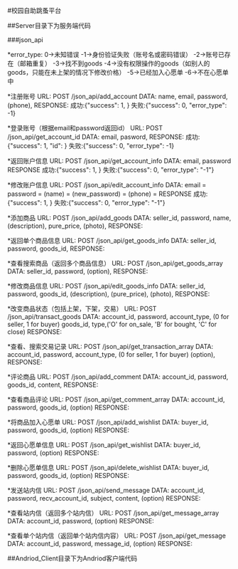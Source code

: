 #校园自助跳蚤平台

##Server目录下为服务端代码

###json_api

*error_type:
0->未知错误
-1->身份验证失败（账号名或密码错误） 
-2->账号已存在（邮箱重复）
-3->找不到goods
-4->没有权限操作的goods（如别人的goods，只能在未上架的情况下修改价格）
-5->已经加入心愿单
-6->不在心愿单中

*注册账号
URL: POST /json_api/add_account
DATA:
    name,
    email, 
    password, 
    (phone), 
RESPONSE:
    成功:{"success": 1, }
    失败:{"success": 0, "error_type": -1}

*登录账号（根据email和password返回id）
URL: POST /json_api/get_account_id
DATA:
    email,
    pasword,
RESPONSE:
    成功:{"success": 1, "id": }
    失败:{"success": 0, "error_type": -1}

*返回账户信息
URL: POST /json_api/get_account_info
DATA:
    email,
    password
RESPONSE
    成功:{"success": 1, }
    失败:{"success": 0, "error_type": "-1"}

*修改账户信息
URL: POST /json_api/edit_account_info
DATA:
    email = 
    password = 
    (name) = 
    (new_password) = 
    (phone) = 
RESPONSE
    成功:{"success": 1, }
    失败:{"success": 0, "error_type": "-1"}

*添加商品
URL: POST /json_api/add_goods
DATA:
    seller_id,
    password,
    name,
    (description),
    pure_price,
    (photo),
RESPONSE:

*返回单个商品信息
URL: POST /json_api/get_goods_info
DATA:
    seller_id,
    password,
    goods_id,
RESPONSE:

*查看搜索商品（返回多个商品信息）
URL: POST /json_api/get_goods_array
DATA:
    seller_id,
    password,
    (option),
RESPONSE:

*修改商品信息
URL: POST /json_api/edit_goods_info
DATA:
    seller_id,
    password,
    goods_id,
    (description),
    (pure_price),
    (photo),
RESPONSE:

*改变商品状态（包括上架，下架，交易）
URL: POST /json_api/transact_goods
DATA:
    account_id,
    password,
    account_type, (0 for seller, 1 for buyer)
    goods_id,
    type,('O' for on_sale, 'B' for bought, 'C' for close)
RESPONSE:

*查看、搜索交易记录
URL: POST /json_api/get_transaction_array
DATA:
    account_id,
    password,
    account_type, (0 for seller, 1 for buyer)
    (option),
RESPONSE:

*评论商品
URL: POST /json_api/add_comment
DATA:
    account_id,
    password,
    goods_id,
    content,
RESPONSE:

*查看商品评论
URL: POST /json_api/get_comment_array
DATA:
    account_id,
    password,
    goods_id,
    (option)
RESPONSE:

*将商品加入心愿单
URL: POST /json_api/add_wishlist
DATA:
    buyer_id,
    password,
    goods_id,
    (option)
RESPONSE:

*返回心愿单信息
URL: POST /json_api/get_wishlist
DATA:
    buyer_id,
    password,
    (option)
RESPONSE:

*删除心愿单信息
URL: POST /json_api/delete_wishlist
DATA:
    buyer_id,
    password,
    goods_id,
    (option)
RESPONSE:

*发送站内信
URL: POST /json_api/send_message
DATA:
    account_id,
    password,
    recv_account_id,
    subject,
    content,
    (option)
RESPONSE:

*查看站内信（返回多个站内信）
URL: POST /json_api/get_message_array
DATA:
    account_id,
    password,
    (option)
RESPONSE:

*查看单个站内信（返回单个站内信内容）
URL: POST /json_api/get_message
DATA:
    account_id,
    password,
    message_id,
    (option)
RESPONSE:

##Andriod_Client目录下为Andriod客户端代码